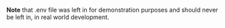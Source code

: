 **Note** that .env file was left in for demonstration purposes and should never be left in, in real world development.
